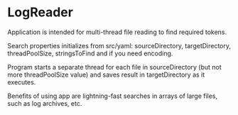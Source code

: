 # LogReader

Application is intended for multi-thread file reading to find required tokens. 

Search properties initializes from src/yaml: sourceDirectory, targetDirectory, threadPoolSize, stringsToFind and if you need encoding.

Program starts a separate thread for each file in sourceDirectory (but not more threadPoolSize value) and saves result in targetDirectory as it executes. 

Benefits of using app are lightning-fast searches in arrays of large files, such as log archives, etc.
